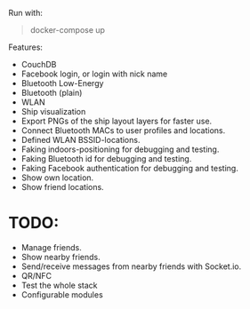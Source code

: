 Run with:
> docker-compose up

Features:
- CouchDB
- Facebook login, or login with nick name
- Bluetooth Low-Energy
- Bluetooth (plain)
- WLAN
- Ship visualization
- Export PNGs of the ship layout layers for faster use.
- Connect Bluetooth MACs to user profiles and locations.
- Defined WLAN BSSID-locations.
- Faking indoors-positioning for debugging and testing.
- Faking Bluetooth id for debugging and testing.
- Faking Facebook authentication for debugging and testing.
- Show own location.
- Show friend locations.

TODO:
=====

- Manage friends.
- Show nearby friends.
- Send/receive messages from nearby friends with Socket.io.
- QR/NFC
- Test the whole stack
- Configurable modules
